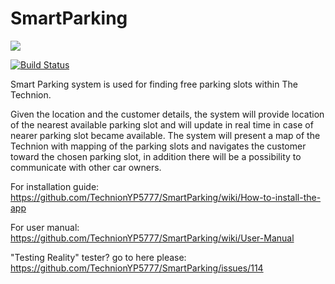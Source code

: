 # SmartParking 

![](http://i67.tinypic.com/nmzwpw.png)

[![Build Status](https://travis-ci.org/TechnionYP5777/SmartParking.png)](https://travis-ci.org/TechnionYP5777/SmartParking) 




Smart Parking system is used for finding free parking slots within The Technion. 

Given the location and the customer details, the system will provide location of the nearest available parking slot and will update in real time in case of nearer parking slot became available. The system will present a map of the Technion with mapping of the parking slots and navigates the customer toward the chosen parking slot, in addition there will be a possibility to communicate with other car owners.

For installation guide: https://github.com/TechnionYP5777/SmartParking/wiki/How-to-install-the-app

For user manual: https://github.com/TechnionYP5777/SmartParking/wiki/User-Manual

"Testing Reality" tester? go to here please: https://github.com/TechnionYP5777/SmartParking/issues/114
